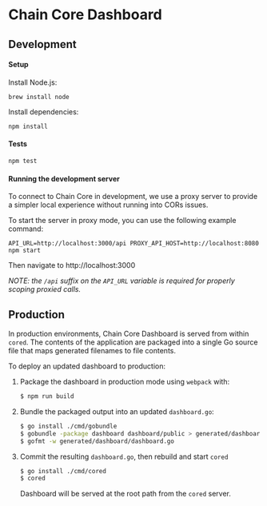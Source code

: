 # Chain Core Dashboard

## Development

#### Setup

Install Node.js:

```
brew install node
```

Install dependencies:

```
npm install
```

#### Tests

```
npm test
```

#### Running the development server

To connect to Chain Core in development, we use a proxy server to provide a
simpler local experience without running into CORs issues.

To start the server in proxy mode, you can use the following example command:

```
API_URL=http://localhost:3000/api PROXY_API_HOST=http://localhost:8080 npm start
```

Then navigate to http://localhost:3000

_NOTE: the `/api` suffix on the `API_URL` variable is required for properly
scoping proxied calls._

## Production

In production environments, Chain Core Dashboard is served from within `cored`. The contents
of the application are packaged into a single Go source file that maps generated
filenames to file contents.

To deploy an updated dashboard to production:

1. Package the dashboard in production mode using `webpack` with:

    ```sh
    $ npm run build
    ```

2. Bundle the packaged output into an updated `dashboard.go`:

    ```sh
    $ go install ./cmd/gobundle
    $ gobundle -package dashboard dashboard/public > generated/dashboard/dashboard.go
    $ gofmt -w generated/dashboard/dashboard.go
    ```

3. Commit the resulting `dashboard.go`, then rebuild and start `cored`

    ```sh
    $ go install ./cmd/cored
    $ cored
    ```

    Dashboard will be served at the root path from the `cored` server.

